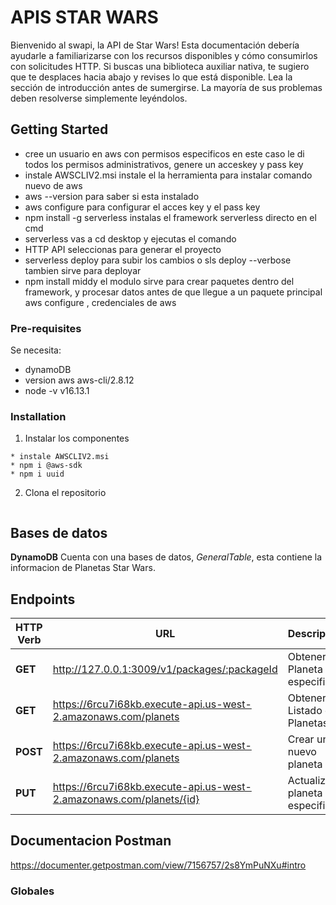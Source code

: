 # **APIS STAR WARS**
Bienvenido al swapi, la API de Star Wars! Esta documentación debería ayudarle a familiarizarse con los recursos disponibles y cómo consumirlos con solicitudes HTTP. Si buscas una biblioteca auxiliar nativa, te sugiero que te desplaces hacia abajo y revises lo que está disponible. Lea la sección de introducción antes de sumergirse. La mayoría de sus problemas deben resolverse simplemente leyéndolos.

## Getting Started
* cree un usuario en aws con permisos especificos en este caso le di todos los permisos administrativos,
    genere un acceskey y pass key
* instale AWSCLIV2.msi  instale el la herramienta para instalar comando nuevo de aws
* aws --version      para saber si esta instalado
* aws configure para configurar el acces key y el pass key
* npm install -g serverless    instalas el framework serverless directo en el cmd
* serverless    vas a cd desktop y ejecutas el comando
* HTTP API  seleccionas para generar el proyecto
* serverless deploy para subir los cambios o sls deploy --verbose tambien sirve para deployar
* npm install middy  el modulo sirve para crear paquetes dentro del framework, y procesar datos antes de que llegue a un paquete principal
aws configure , credenciales de aws

### Pre-requisites
Se necesita: 

* dynamoDB
* version aws aws-cli/2.8.12
* node -v v16.13.1

### Installation

1. Instalar los componentes
```
* instale AWSCLIV2.msi
* npm i @aws-sdk
* npm i uuid
```

2. Clona el repositorio
```sh

```


## **Bases de datos**

**DynamoDB**
Cuenta con una bases de datos, *GeneralTable*, esta contiene la informacion de Planetas Star Wars.

## **Endpoints**

| HTTP Verb | URL                                    				   | Descripcion                            |
|-----------|----------------------------------------------------------|----------------------------------------|
| **GET**   | http://127.0.0.1:3009/v1/packages/:packageId             | Obtener un Planeta en especifico                    |
| **GET**   | https://6rcu7i68kb.execute-api.us-west-2.amazonaws.com/planets | Obtener Listado de Planetas  |
| **POST**  | https://6rcu7i68kb.execute-api.us-west-2.amazonaws.com/planets  | Crear un nuevo planeta          |
| **PUT**   | https://6rcu7i68kb.execute-api.us-west-2.amazonaws.com/planets/{id}  | Actualiza un planeta en especifico   |

## **Documentacion Postman**

https://documenter.getpostman.com/view/7156757/2s8YmPuNXu#intro

### Globales
